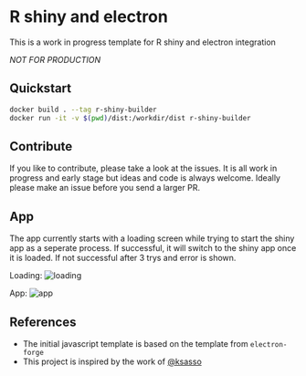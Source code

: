 # R shiny and electron

This is a work in progress template for R shiny and electron integration

_NOT FOR PRODUCTION_

## Quickstart

```bash
docker build . --tag r-shiny-builder
docker run -it -v $(pwd)/dist:/workdir/dist r-shiny-builder
```

## Contribute

If you like to contribute, please take a look at the issues. It is all work in progress and early stage but ideas and code is always welcome. Ideally please make an issue before you send a larger PR.

## App

The app currently starts with a loading screen while trying to start the shiny app as a seperate process. If successful, it will switch to the shiny app once it is loaded. If not successful after 3 trys and error is shown.

Loading:
![loading](docs/screenshot-loading.png)

App:
![app](docs/screenshot-app.png)


## References

* The initial javascript template is based on the template from `electron-forge`
* This project is inspired by the work of [@ksasso](https://github.com/ksasso/useR_electron_meet_shiny)
